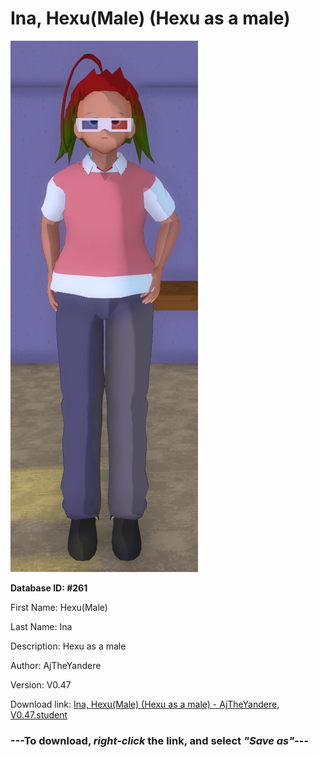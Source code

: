 # Ina, Hexu(Male) (Hexu as a male)

<img src="https://raw.githubusercontent.com/Arbiter1223/Daigaku-Gurashi-Custom-Students/master/Students/Files/Ina%2C%20Hexu(Male)%20(Hexu%20as%20a%20male).png" title="Ina, Hexu(Male) (Hexu as a male) - AjTheYandere, V0.47">

**Database ID: #261**

First Name: Hexu(Male)

Last Name: Ina

Description: Hexu as a male

Author: AjTheYandere

Version: V0.47

Download link: <a href="https://raw.githubusercontent.com/Arbiter1223/Daigaku-Gurashi-Custom-Students/master/Students/Files/Ina%2C%20Hexu(Male)%20(Hexu%20as%20a%20male)%20-%20AjTheYandere%2C%20V0.47.student">Ina, Hexu(Male) (Hexu as a male) - AjTheYandere, V0.47.student</a>

### ---**To download, _right-click_ the link, and select _"Save as"_**---
